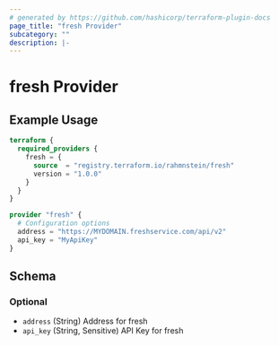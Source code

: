 ```yaml
---
# generated by https://github.com/hashicorp/terraform-plugin-docs
page_title: "fresh Provider"
subcategory: ""
description: |-
---
```


# fresh Provider

## Example Usage

```terraform
terraform {
  required_providers {
    fresh = {
      source  = "registry.terraform.io/rahmnstein/fresh"
      version = "1.0.0"
    }
  }
}

provider "fresh" {
  # Configuration options
  address = "https://MYDOMAIN.freshservice.com/api/v2"
  api_key = "MyApiKey"
}
```

<!-- schema generated by tfplugindocs -->

## Schema

### Optional

- `address` (String) Address for fresh
- `api_key` (String, Sensitive) API Key for fresh
